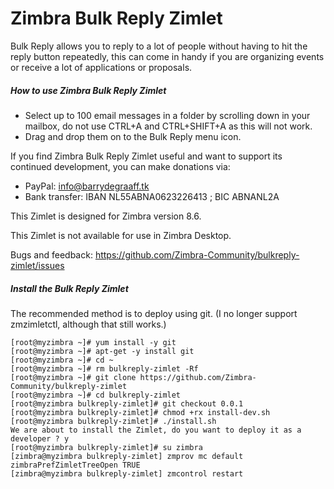 Zimbra Bulk Reply Zimlet
==========

Bulk Reply allows you to reply to a lot of people without having to hit the reply button repeatedly, this can come in handy if you are organizing events or receive a lot of applications or proposals.

##### How to use Zimbra Bulk Reply Zimlet

- Select up to 100 email messages in a folder by scrolling down in your mailbox, do not use CTRL+A and CTRL+SHIFT+A as this will not work.
- Drag and drop them on to the Bulk Reply menu icon.

If you find Zimbra Bulk Reply Zimlet useful and want to support its continued development, you can make donations via:
- PayPal: info@barrydegraaff.tk
- Bank transfer: IBAN NL55ABNA0623226413 ; BIC ABNANL2A

This Zimlet is designed for Zimbra version 8.6.

This Zimlet is not available for use in Zimbra Desktop.

Bugs and feedback: https://github.com/Zimbra-Community/bulkreply-zimlet/issues

##### Install the Bulk Reply Zimlet
The recommended method is to deploy using git. (I no longer support zmzimletctl, although that still works.)

    [root@myzimbra ~]# yum install -y git 
    [root@myzimbra ~]# apt-get -y install git
    [root@myzimbra ~]# cd ~
    [root@myzimbra ~]# rm bulkreply-zimlet -Rf
    [root@myzimbra ~]# git clone https://github.com/Zimbra-Community/bulkreply-zimlet
    [root@myzimbra ~]# cd bulkreply-zimlet
    [root@myzimbra bulkreply-zimlet]# git checkout 0.0.1
    [root@myzimbra bulkreply-zimlet]# chmod +rx install-dev.sh
    [root@myzimbra bulkreply-zimlet]# ./install.sh
    We are about to install the Zimlet, do you want to deploy it as a developer ? y
    [root@myzimbra bulkreply-zimlet]# su zimbra
    [zimbra@myzimbra bulkreply-zimlet] zmprov mc default zimbraPrefZimletTreeOpen TRUE
    [zimbra@myzimbra bulkreply-zimlet] zmcontrol restart
